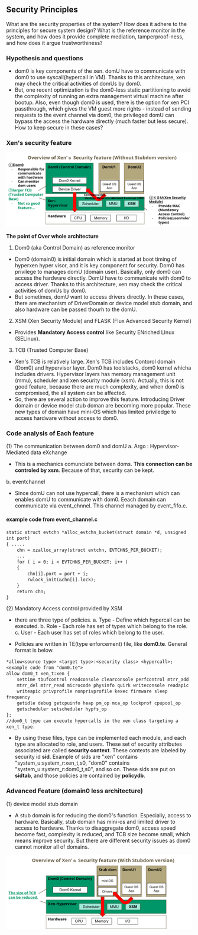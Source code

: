 ## Security Principles
What are the security properties of the system? How does it adhere to the principles for secure system design? What is the reference monitor in the system, and how does it provide complete mediation, tamperproof-ness, and how does it argue trustworthiness?

### Hypothesis and questions
- dom0 is key components of the xen. domU have to communicate with dom0 to use syscall(hypercall in VM). Thanks to this architecture, xen may check the critical activities of domUs by dom0.
- But, one recent optimization is the dom0-less static partitioning to avoid the complexity of running an extra management virtual machine after bootup. Also, even though dom0 is used, there is the option for xen PCI passthrough, which gives the VM guest more rights - instead of sending requests to the event channel via dom0, the privileged domU can bypass the access the hardware directly (much faster but less secure). How to keep secure in these cases?

### Xen's security feature
![overview](https://github.com/GWU-Advanced-OS/project-clan-of-xen/blob/main/images/overview.png)

**The point of Over whole architecture**
1. Dom0 (aka Control Domain) as reference monitor
- Dom0 (domain0) is initial domain which is started at boot timing of hyperxen hyper visor, and it is key component for security. Dom0 has privilege to manages domU (domain user). Basically, only dom0 can access the hardware directly. DomU have to communicate with dom0 to access driver. Thanks to this architecture, xen may check the critical activities of domUs by dom0.
- But sometimes, domU want to access drivers directly. In these cases, there are mechanism of DriverDomain or device model stub domain, and also hardware can be passed thourh to the domU.

2. XSM (Xen Security Module) and FLASK (Flux Advanced Security Kernel)
- Provides **Mandatory Access control** like Security ENriched LInux (SELinux).

3. TCB (Trusted Computer Base)
- Xen's TCB is relatively large. Xen's TCB includes Contorol domain (Dom0) and hypervisor layer. Dom0 has toolstacks, dom0 kernel whicha includes drivers. Hypervisor layers has memory management unit (mmu), scheduler and xen security module (xsm). Actually, this is not good feature, because there are much complexity, and when dom0 is compromised, the all system can be affected.
- So, there are several action to improve this feature. Introducing Driver domain or device model stub doman are becoming more popular. These new types of domain have mini-OS which has limited priviledge to access hardware without access to dom0.

### Code analysis of Each feature
(1) The communication between dom0 and domU
a. Argo : Hypervisor-Mediated data eXchange
- This is a mechanics comunciate between doms. **This connection can be controled by xsm**. Because of that, security can be kept.

b. eventchannel
- Since domU can not use hypercall, there is a mechanism which can enables domU to communicate with dom0. Eeach domain can communicate via event_chnnel. This channel managed by event_fifo.c.

#### example code from event_channel.c
```
static struct evtchn *alloc_evtchn_bucket(struct domain *d, unsigned int port)
{ .....
    chn = xzalloc_array(struct evtchn, EVTCHNS_PER_BUCKET);
    ...
    for ( i = 0; i < EVTCHNS_PER_BUCKET; i++ )
    {
        chn[i].port = port + i;
        rwlock_init(&chn[i].lock);
    }
    return chn;
}
```

(2) Mandatory Access control provided by XSM
- there are three type of policies.
 a. Type  - Define which hypercall can be executed.
 b. Role  - Each role has set of types which belong to the role.
 c. User  - Each user has set of roles which belong to the user.

- Policies are written in TE(type enforcement) file, like **dom0.te**. General format is below.
```
*allow<source type> <target type>:<security class> <hypercall>; 
<example code from "dom0.te">
allow dom0_t xen_t:xen {
	settime tbufcontrol readconsole clearconsole perfcontrol mtrr_add
	mtrr_del mtrr_read microcode physinfo quirk writeconsole readapic
	writeapic privprofile nonprivprofile kexec firmware sleep frequency
	getidle debug getcpuinfo heap pm_op mca_op lockprof cpupool_op
	getscheduler setscheduler hypfs_op
};
//dom0_t type can execute hypercalls in the xen class targeting a xen_t type.
```
- By using these files, type can be implemented each module, and each type are allocated to role, and users. These set of security attributes associated are called **security context**. These contexts are labeled by security id **sid**. Example of sids are "xen" contains "system_u:system_r:xen_t,s0, "dom0" contains "system_u:system_r:dom0_t,s0", and so on. These sids are put on **sidtab**, and those policies are contained by **policydb**.

### Advanced Feature (domain0 less architecture)
(1) device model stub domain
- A stub domain is for reducing the dom0's function. Especially, access to hardware. Basically, stub domain has mini-os and limited driver to access to hardware. Thanks to disaggregate dom0, access speed become fast, complexity is reduced, and TCB size become small, which means improve security. But there are different security issues as dom0 cannot monitor all of domains.

![image of stub domain](https://github.com/GWU-Advanced-OS/project-clan-of-xen/blob/main/images/overview_withstub.png)
